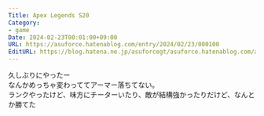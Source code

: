 ```yaml
---
Title: Apex Legends S20
Category:
- game
Date: 2024-02-23T00:01:00+09:00
URL: https://asuforce.hatenablog.com/entry/2024/02/23/000100
EditURL: https://blog.hatena.ne.jp/asuforcegt/asuforce.hatenablog.com/atom/entry/6801883189085361668
---
```


久しぶりにやったー  
なんかめっちゃ変わっててアーマー落ちてない。  
ランクやったけど、味方にチーターいたり、敵が結構強かったりだけど、なんとか勝てた
